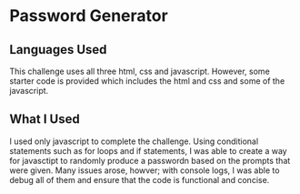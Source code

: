 # Password Generator
## Languages Used
This challenge uses all three html, css and javascript. However, some starter code is provided which includes the
html and css and some of the javascript. 
## What I Used
I used only javascript to complete the challenge. Using conditional statements such as for loops and if statements, I was 
able to create a way for javasctipt to randomly produce a passwordn based on the prompts that were given.
Many issues arose, howver; with console logs, I was able to debug all of them and ensure that the code is functional and 
concise.
